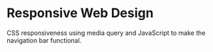 # Responsive Web Design
 CSS responsiveness using media query and JavaScript to make the navigation bar functional.
